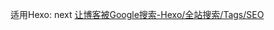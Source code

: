 

适用Hexo: next
[让博客被Google搜索-Hexo/全站搜索/Tags/SEO](http://aleonchen.com/2017/02/04/Hexo-tags-SEO-Search/)